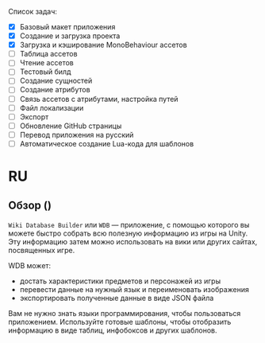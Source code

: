 Список задач:
- [x] Базовый макет приложения
- [x] Создание и загрузка проекта
- [x] Загрузка и кэширование MonoBehaviour ассетов
- [ ] Таблица ассетов
- [ ] Чтение ассетов
- [ ] Тестовый билд
- [ ] Создание сущностей
- [ ] Создание атрибутов
- [ ] Связь ассетов с атрибутами, настройка путей
- [ ] Файл локализации
- [ ] Экспорт
- [ ] Обновление GitHub страницы
- [ ] Перевод приложения на русский
- [ ] Автоматическое создание Lua-кода для шаблонов

# RU
## Обзор ()
`Wiki Database Builder` или `WDB` — приложение, с помощью которого вы можете быстро собрать всю полезную информацию из игры на Unity. Эту информацию затем можно использовать на вики или других сайтах, посвященных игре.

WDB может:
- достать характеристики предметов и персонажей из игры
- перевести данные на нужный язык и переименовать изображения
- экспортировать полученные данные в виде JSON файла

Вам не нужно знать языки программирования, чтобы пользоваться приложением. Используйте готовые шаблоны, чтобы отобразить информацию в виде таблиц, инфобоксов и других шаблонов.